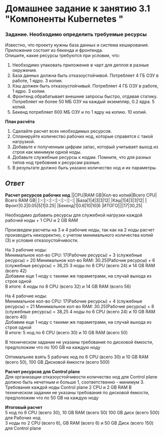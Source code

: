 # Домашнее задание к занятию 3.1 "Компоненты Kubernetes "


### Задание. Необходимо определить требуемые ресурсы

Известно, что проекту нужны база данных и система кеширования. Приложение состоит из бекенда и фронтенда.    
Опишите, какие ресурсы требуются при условии, что:   

1. Необходимо упаковать приложение в чарт для деплоя в разные окружения. 
2. База данных должна быть отказоустойчивой. Потребляет 4 ГБ ОЗУ в работе, 1 ядро. 3 копии. 
3. Кэш должен быть отказоустойчивый. Потребляет 4 ГБ ОЗУ в работе, 1 ядро. 3 копии. 
4. Фронтенд обрабатывает внешние запросы быстро, отдавая статику. Потребляет не более 50 МБ ОЗУ на каждый экземпляр, 0.2 ядра. 5 копий. 
5. Бекенд потребляет 600 МБ ОЗУ и по 1 ядру на копию. 10 копий.

**План расчёта**

1. Сделайте расчет всех необходимых ресурсов.
1. Спланируйте количество рабочих нод, которые справятся с такой нагрузкой. 
1. Добавьте к полученным цифрам запас, который учитывает выход из строя как минимум одной ноды. 
1. Добавьте служебные ресурсы к нодам. Помните, что для разных типов нод требовния к ресурсам разные. 
1. В результате должно быть указано количество нод и их параметры.

## *Ответ*

**Расчет ресурсов рабочих нод**
||CPU|RAM GB|Кол-во копий|Всего CPU|Всего RAM GB|
|:-:|:-:|:-:|:-:|:-:|:-:|
|База|1|4|3|3|12|
|Кэш|1|4|3|3|12|
|Фронт|0.2|0.05|5|1|0.25|
|Бекенд|1|0.6|10|10|6
|ИТОГО||||17|30,25|  

Необходимо добавить ресурсы для служебной нагрузки каждой рабочей ноды + 1 CPU и  2 GB RAM  

Произведем расчеты на 3 и 4 рабочие ноды, так как на 2 ноды  расчет производить некорректно, с учетом минимального количества копий (3) и условия отказоустойчивости.  

На 3 рабочие ноды:  
Минимальное кол-во CPU: 17(Рабочие ресурсы) + 3 (служебные ресурсы) = 20 
Минимальное кол-во RAM: 30.25(Рабочие ресурсы) +  6 (служебные ресурсы) = 36,25
3 ноды по 8 CPU (всего 24) и 14 GB RAM (всего 42)  
Добавим еще 1 ноду с такими же параметрами, на случай выхода из строя одной  
В итоге: 4 ноды по 8 CPU (всего 32) и 14 GB RAM (всего 56)

На 4 рабочие ноды:  
Минимальное кол-во CPU: 17(Рабочие ресурсы) + 4 (служебные ресурсы) = 21 
Минимальное кол-во RAM: 30.25(Рабочие ресурсы) +  8 (служебные ресурсы) = 38,25
4 ноды по 6 CPU (всего 24) и 10 GB RAM (всего 40)  
Добавим еще 1 ноду с такими же параметрами, на случай выхода из строя одной  
В итоге: 5 нод по 6 CPU (всего 30) и 10 GB RAM (всего 50)

В техническом задании не указаны требования по дисковой ёмкости, предположим что по 100 GB на каждую ноду

Оптимальнее взять 5 рабочих нод по 6 CPU (всего 30) и 10 GB RAM (всего 50), 100 GB Дисковой ёмкости (всего 500)

**Расчет ресурсов для Control plane**  
Для организации отказоустойчивости количество нод для Control plane должно быть нечетным и больше 1, соответственно - минимум 3.
Требования каждой ноды Control plane 2 CPU и 2 GB RAM
В техническом задании не указаны требования по дисковой ёмкости, предположим что по 50 GB на каждую ноду

**Итоговый расчет**  
5 нод по 6 CPU (всего 30), 10 GB RAM (всего 50) 100 GB диск (всего 500) для Рабочих нод   
3 ноды по 2 CPU (всего 6), GB RAM (всего 6) и 50 GB Диск (всего 150) для Control plane  




